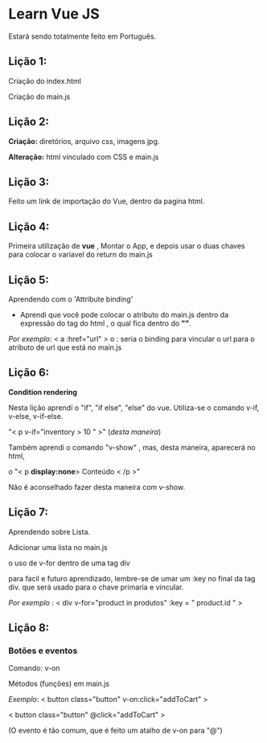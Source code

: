 # Learn Vue JS
Estará sendo totalmente feito em Português.

## Lição 1:
Criação do index.html 

Criação do main.js

## Lição 2:
**Criação:** diretórios, arquivo css, imagens jpg.

**Alteração:**  html vinculado com CSS e main.js 

## Lição 3:

Feito um link de importação do Vue, dentro da pagina html.

## Lição 4:

Primeira utilização de **vue** , Montar o App, e depois usar o duas chaves para colocar o variavel do return do main.js 

## Lição 5:

Aprendendo com o 'Attribute binding'  

* Aprendi que você pode colocar o atributo do main.js dentro da expressão do tag do html , o qual fica dentro do **""**.

_Por exemplo_: < a :href="url" > o : seria o binding para vincular o url para o atributo de url que está no  main.js 

## Lição 6: 

**Condition rendering**

Nesta lição aprendí o "if", "if else", "else" do vue.  Utiliza-se o comando v-if, v-else, v-if-else.  

"< p v-if="inventory > 10 " >"  (_desta maneira_) 

Também aprendi o comando "v-show" , mas, desta maneira, aparecerá no html,

 o "< p **display:none**> Conteúdo < /p >"

 Não é aconselhado fazer desta maneira com v-show. 

 
## Lição 7:

Aprendendo sobre Lista.  

Adicionar uma lista no main.js    

o uso de v-for dentro de uma tag div

para facil e futuro aprendizado, lembre-se de umar um :key no final da tag div.  que será usado para o chave primaria e vincular. 

_Por exemplo_ : < div v-for="product in produtos" :key = " product.id " >

## Lição 8:

### Botões e eventos 

Comando: v-on 

Métodos (funções) em main.js

_Exemplo_: 
< button class="button" v-on:click="addToCart" >

< button class="button" @click="addToCart" >

(O evento é tão comum, que é feito um atalho de v-on para "@")

